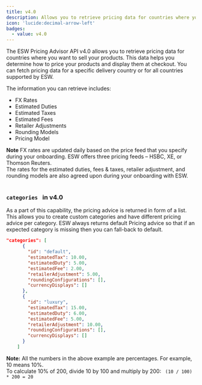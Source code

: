 ```yaml
---
title: v4.0
description: Allows you to retrieve pricing data for countries where you want to sell your products
icon: 'lucide:decimal-arrow-left'
badges:
  - value: v4.0 
---
```


<section class="space-y-4">
  <p class="text-neutral-700 dark:text-neutral-300">
    The <span class="text-teal-600 font-medium">ESW Pricing Advisor API v4.0</span> allows you to retrieve pricing data for countries where you want to sell your products. This data helps you determine how to price your products and display them at checkout.
    You can fetch pricing data for a specific delivery country or for all countries supported by ESW.
  </p>
  <p class="text-neutral-700 dark:text-neutral-300">
    The information you can retrieve includes:
  </p>
  <ul role="list" class="list-disc marker:text-teal-500 pl-6 space-y-1 text-neutral-700 dark:text-neutral-300">
    <li>FX Rates</li>
    <li>Estimated Duties</li>
    <li>Estimated Taxes</li>
    <li>Estimated Fees</li>
    <li>Retailer Adjustments</li>
    <li>Rounding Models</li>
    <li>Pricing Model</li>
  </ul>
</section>

<div class="rounded-xl border border-sky-100 bg-sky-50 dark:border-sky-900 dark:bg-sky-950 p-5 text-sm text-sky-800 dark:text-sky-200 shadow-sm">
  <strong class="block mb-1 text-sky-600 dark:text-sky-300 font-semibold">Note</strong>
  FX rates are updated daily based on the price feed that you specify during your onboarding.
  ESW offers three pricing feeds – <span class="font-medium">HSBC</span>, <span class="font-medium">XE</span>, or <span class="font-medium">Thomson Reuters</span>.<br />
  The rates for the <span class="font-medium">estimated duties, fees & taxes</span>, <span class="font-medium">retailer adjustment</span>, and <span class="font-medium">rounding models</span> are also agreed upon during your onboarding with ESW.
</div>

### <code class="text-sky-700 dark:text-sky-300 font-mono text-[0.85rem]"> categories </code> in v4.0

As a part of this capability, the pricing advice is returned in form of a list. This allows you to create custom categories and have different pricing advice per category. ESW always returns default Pricing advice so that if an expected category is missing then you can fall-back to default.

```json 
"categories": [
      {
        "id": "default",
        "estimatedTax": 10.00,
        "estimatedDuty": 5.00,
        "estimatedFee": 2.00,	
        "retailerAdjustment": 5.00,
        "roundingConfigurations": [],
        "currencyDisplays": []
      },
      {
        "id": "luxury",
        "estimatedTax": 15.00,
        "estimatedDuty": 6.00,
        "estimatedFee": 5.00,	
        "retailerAdjustment": 10.00,
        "roundingConfigurations": [],
        "currencyDisplays": []
      }
    ]
```    

<div class="rounded-xl border border-sky-100 bg-sky-50 dark:border-sky-900 dark:bg-sky-950 p-5 text-sm text-sky-800 dark:text-sky-200 shadow-sm">
  <strong class="block mb-1 text-sky-600 dark:text-sky-300 font-semibold">Note:</strong>
  All the numbers in the above example are percentages. For example, <span class="font-medium">10</span> means <span class="font-medium">10%</span>. 
  <br />
  To calculate 10% of 200, divide 10 by 100 and multiply by 200:
  <code class="text-sky-700 dark:text-sky-300 font-mono text-[0.85rem]"> (10 / 100) * 200 = 20 </code>
</div>
